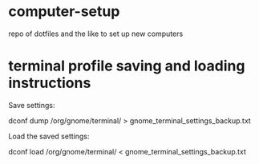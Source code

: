 # computer-setup
repo of dotfiles and the like to set up new computers

# terminal profile saving and loading instructions
Save settings:

dconf dump /org/gnome/terminal/ > gnome_terminal_settings_backup.txt

Load the saved settings:

dconf load /org/gnome/terminal/ < gnome_terminal_settings_backup.txt

